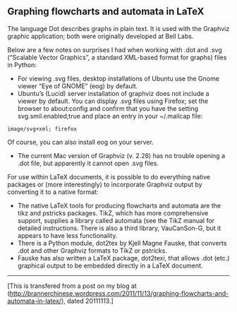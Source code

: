 ## Graphing flowcharts and automata in LaTeX

The language Dot describes graphs in plain text. It is used with the Graphviz graphic application; both were originally developed at Bell Labs.

Below are a few notes on surprises I had when working with .dot and .svg (“Scalable Vector Graphics”, a standard XML-based format for graphs) files in Python:

 * For viewing .svg files, desktop installations of Ubuntu use the Gnome viewer “Eye of GNOME” (eog) by default.
 * Ubuntu’s (Lucid) server installation of graphviz does not include a viewer by default. You can display .svg files using Firefox; set the browser to about:config and confirm that you have the setting svg.smil.enabled;true and place an entry in your ~/.mailcap file:

```
image/svg+xml; firefox
```

 Of course, you can also install eog on your server.
 * The current Mac version of Graphviz (v. 2.28) has no trouble opening a .dot file, but apparently it cannot open .svg files.

For use within LaTeX documents, it is possible to do everything native packages or (more interestingly) to incorporate Graphviz output by converting it to a native format:

 * The native LaTeX tools for producing flowcharts and automata are the tikz and pstricks packages. TikZ, which has more comprehensive support, supplies a library called automata (see the TikZ manual for detailed instructions. There is also a third library, VauCanSon-G, but it appears to have less functionality.
 * There is a Python module, dot2tex by Kjell Magne Fauske, that converts .dot and other Graphviz formats to TikZ or pstricks.
 * Fauske has also written a LaTeX package, dot2texi, that allows .dot (etc.) graphical output to be embedded directly in a LaTeX document.

---

[This is transfered from a post on my blog at (http://brannerchinese.wordpress.com/2011/11/13/graphing-flowcharts-and-automata-in-latex/), dated 20111113.]
